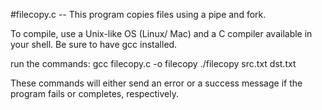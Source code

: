 #filecopy.c -- This program copies files using a pipe and fork.

To compile, use a Unix-like OS (Linux/ Mac) and a C compiler available in your shell. Be sure to have gcc installed. 

run the commands:
gcc filecopy.c -o filecopy
./filecopy src.txt dst.txt

These commands will either send an error or a success message if the program fails or completes, respectively. 
